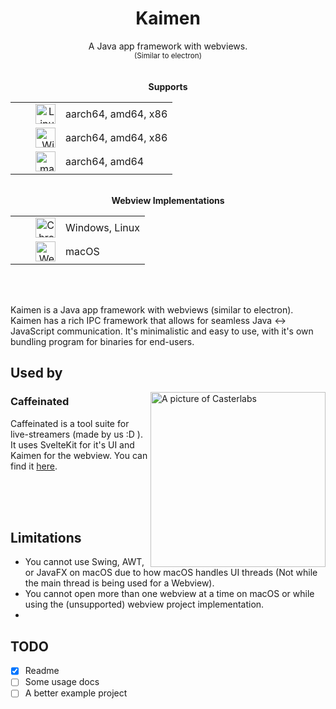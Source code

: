 <div align="center">
    <h1>Kaimen</h1>
	A Java app framework with webviews.
	<br />
	<small>
		(Similar to electron)
	</small>
</div >
<br />
<br />
<div align="center">
    <b>Supports</b>
    <table width=300>
        <tr>
            <td align="right" width=64>
                <img src="https://simpleicons.org/icons/linux.svg" title="Linux" width="32" height="32">
            </td>
            <td align="left">
                aarch64, amd64, x86
            </td>
        </tr>
        <tr>
            <td align="right" width=64>
                <img src="https://simpleicons.org/icons/windows.svg" title="Windows" width="32" height="32">
            </td>
            <td align="left">
                aarch64, amd64, x86
            </td>
        </tr>
        <tr>
            <td align="right" width=64>
                <img src="https://simpleicons.org/icons/apple.svg" title="macOS" width="32" height="32">
            </td>
            <td align="left">
                aarch64, amd64
            </td>
        </tr>
    </table>
</div>
<br />
<div align="center">
    <b>Webview Implementations</b>
    <table width=300>
        <tr>
            <td align="right" width=64>
                <img src="https://simpleicons.org/icons/googlechrome.svg" title="Chromium Embedded Framework" width="32" height="32">
            </td>
            <td align="left">
                Windows, Linux
            </td>
        </tr>
        <tr>
            <td align="right" width=64>
                <img src="https://simpleicons.org/icons/safari.svg" title="WebKit" width="32" height="32">
            </td>
            <td align="left">
                macOS
            </td>
        </tr>
    </table>
</div>
<br />
<br />

Kaimen is a Java app framework with webviews (similar to electron). Kaimen has a rich IPC framework that allows for seamless Java <-> JavaScript communication. It's minimalistic and easy to use, with it's own bundling program for binaries for end-users.

## Used by

<img src="https://i.imgur.com/SCWFPy0.png" alt="A picture of Casterlabs" align="right" height="280px">

### Caffeinated
Caffeinated is a tool suite for live-streamers (made by us :D ). It uses SvelteKit for it's UI and Kaimen for the webview. You can find it [here](https://casterlabs.co). 

<br />
<br />
<br />

## Limitations
 - You cannot use Swing, AWT, or JavaFX on macOS due to how macOS handles UI threads (Not while the main thread is being used for a Webview).
 - You cannot open more than one webview at a time on macOS or while using the (unsupported) webview project implementation.
 - 

## TODO
 - [x] Readme
 - [ ] Some usage docs
 - [ ] A better example project
